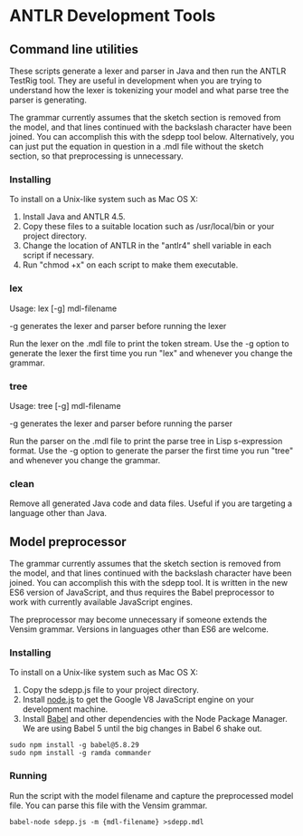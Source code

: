 # ANTLR Development Tools

## Command line utilities

These scripts generate a lexer and parser in Java and then run the ANTLR TestRig tool. They are useful in development when you are trying to understand how the lexer is tokenizing your model and what parse tree the parser is generating.

The grammar currently assumes that the sketch section is removed from the model, and that lines continued with the backslash character have been joined. You can accomplish this with the sdepp tool below. Alternatively, you can just put the equation in question in a .mdl file without the sketch section, so that preprocessing is unnecessary.

### Installing

To install on a Unix-like system such as Mac OS X:

1. Install Java and ANTLR 4.5.
2. Copy these files to a suitable location such as /usr/local/bin or your project directory.
3. Change the location of ANTLR in the "antlr4" shell variable in each script if necessary.
4. Run "chmod +x" on each script to make them executable.

### lex

Usage: lex [-g] mdl-filename

-g generates the lexer and parser before running the lexer

Run the lexer on the .mdl file to print the token stream. Use the -g option to generate the lexer the first time you run "lex" and whenever you change the grammar.

### tree

Usage: tree [-g] mdl-filename

-g generates the lexer and parser before running the parser

Run the parser on the .mdl file to print the parse tree in Lisp s-expression format. Use the -g option to generate the parser the first time you run "tree" and whenever you change the grammar.

### clean

Remove all generated Java code and data files. Useful if you are targeting a language other than Java.

## Model preprocessor

The grammar currently assumes that the sketch section is removed from the model, and that lines continued with the backslash character have been joined. You can accomplish this with the sdepp tool. It is written in the new ES6 version of JavaScript, and thus requires the Babel preprocessor to work with currently available JavaScript engines.

The preprocessor may become unnecessary if someone extends the Vensim grammar. Versions in languages other than ES6 are welcome.

### Installing

To install on a Unix-like system such as Mac OS X:

1. Copy the sdepp.js file to your project directory.
2. Install [node.js](https://nodejs.org/en/) to get the Google V8 JavaScript engine on your development machine.
3. Install [Babel](https://babeljs.io/) and other dependencies with the Node Package Manager. We are using Babel 5 until the big changes in Babel 6 shake out.
~~~
sudo npm install -g babel@5.8.29
sudo npm install -g ramda commander
~~~

### Running

Run the script with the model filename and capture the preprocessed model file. You can parse this file with the Vensim grammar.
~~~
babel-node sdepp.js -m {mdl-filename} >sdepp.mdl
~~~
